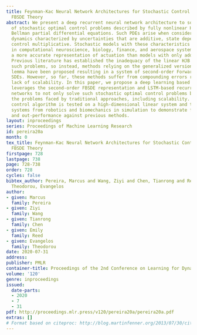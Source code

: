 ```yaml
---
title: Feynman-Kac Neural Network Architectures for Stochastic Control Using Second-Order
  FBSDE Theory
abstract: We present a deep recurrent neural network architecture to solve a class
  of stochastic optimal control problems described by fully nonlinear Hamilton Jacobi
  Bellman partial differential equations. Such PDEs arise when considering stochastic
  dynamics characterized by uncertainties that are additive, state dependent, and
  control multiplicative. Stochastic models with these characteristics are important
  in computational neuroscience, biology, finance, and aerospace systems and provide
  a more accurate representation of actuation than models with only additive uncertainty.
  Previous literature has established the inadequacy of the linear HJB theory for
  such problems, so instead, methods relying on the generalized version of the Feynman-Kac
  lemma have been proposed resulting in a system of second-order Forward-Backward
  SDEs. However, so far, these methods suffer from compounding errors resulting in
  lack of scalability. In this paper, we propose a deep learning based algorithm that
  leverages the second-order FBSDE representation and LSTM-based recurrent neural
  networks to not only solve such stochastic optimal control problems but also overcome
  the problems faced by traditional approaches, including scalability. The resulting
  control algorithm is tested on a high-dimensional linear system and three nonlinear
  systems from robotics and biomechanics in simulation to demonstrate feasibility
  and out-performance against previous methods.
layout: inproceedings
series: Proceedings of Machine Learning Research
id: pereira20a
month: 0
tex_title: Feynman-Kac Neural Network Architectures for Stochastic Control Using Second-Order
  FBSDE Theory
firstpage: 728
lastpage: 738
page: 728-738
order: 728
cycles: false
bibtex_author: Pereira, Marcus and Wang, Ziyi and Chen, Tianrong and Reed, Emily and
  Theodorou, Evangelos
author:
- given: Marcus
  family: Pereira
- given: Ziyi
  family: Wang
- given: Tianrong
  family: Chen
- given: Emily
  family: Reed
- given: Evangelos
  family: Theodorou
date: 2020-07-31
address: 
publisher: PMLR
container-title: Proceedings of the 2nd Conference on Learning for Dynamics and Control
volume: '120'
genre: inproceedings
issued:
  date-parts:
  - 2020
  - 7
  - 31
pdf: http://proceedings.mlr.press/v120/pereira20a/pereira20a.pdf
extras: []
# Format based on citeproc: http://blog.martinfenner.org/2013/07/30/citeproc-yaml-for-bibliographies/
---
```

